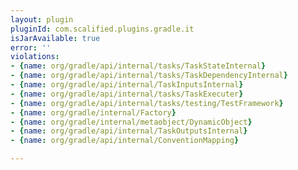 ```yaml
---
layout: plugin
pluginId: com.scalified.plugins.gradle.it
isJarAvailable: true
error: ''
violations:
- {name: org/gradle/api/internal/tasks/TaskStateInternal}
- {name: org/gradle/api/internal/tasks/TaskDependencyInternal}
- {name: org/gradle/api/internal/TaskInputsInternal}
- {name: org/gradle/api/internal/tasks/TaskExecuter}
- {name: org/gradle/api/internal/tasks/testing/TestFramework}
- {name: org/gradle/internal/Factory}
- {name: org/gradle/internal/metaobject/DynamicObject}
- {name: org/gradle/api/internal/TaskOutputsInternal}
- {name: org/gradle/api/internal/ConventionMapping}

---
```

